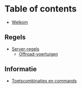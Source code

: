 # Table of contents

* [Welkom](README.md)

## Regels

* [Server-regels](regels/server-regels/README.md)
  * [Offroad-voertuigen](regels/server-regels/offroad-voertuigen.md)

## Informatie

* [Toetscombinaties en commands](informatie/toetscombinaties-en-commands.md)
